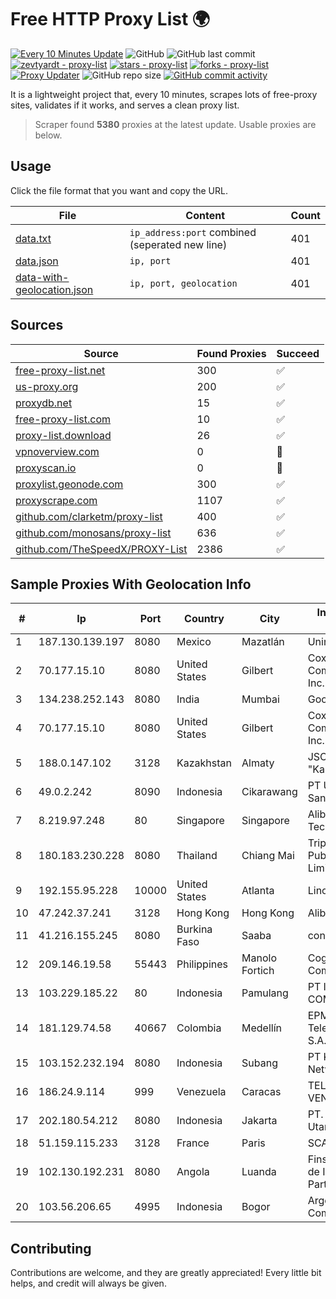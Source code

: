 
# Free HTTP Proxy List 🌍

[![Every 10 Minutes Update](https://github.com/mertguvencli/http-proxy-list/actions/workflows/main.yml/badge.svg?branch=main)](https://github.com/mertguvencli/http-proxy-list/actions/workflows/main.yml)
![GitHub](https://img.shields.io/github/license/mertguvencli/http-proxy-list)
![GitHub last commit](https://img.shields.io/github/last-commit/mertguvencli/http-proxy-list)
[![zevtyardt - proxy-list](https://img.shields.io/static/v1?label=zevtyardt&message=proxy-list&color=blue&logo=github)](https://github.com/zevtyardt/proxy-list "Go to GitHub repo")
[![stars - proxy-list](https://img.shields.io/github/stars/zevtyardt/proxy-list?style=social)](https://github.com/zevtyardt/proxy-list)
[![forks - proxy-list](https://img.shields.io/github/forks/zevtyardt/proxy-list?style=social)](https://github.com/zevtyardt/proxy-list)
[![Proxy Updater](https://github.com/zevtyardt/proxy-list/workflows/Proxy%20Updater/badge.svg)](https://github.com/zevtyardt/proxy-list/actions?query=workflow:"Proxy+Updater")
![GitHub repo size](https://img.shields.io/github/repo-size/zevtyardt/proxy-list)
[![GitHub commit activity](https://img.shields.io/github/commit-activity/m/zevtyardt/proxy-list?logo=commits)](https://github.com/zevtyardt/proxy-list/commits/main)

It is a lightweight project that, every 10 minutes, scrapes lots of free-proxy sites, validates if it works, and serves a clean proxy list.

> Scraper found **5380** proxies at the latest update. Usable proxies are below.

## Usage

Click the file format that you want and copy the URL.

|File|Content|Count|
|----|-------|-----|
|[data.txt](https://raw.githubusercontent.com/mertguvencli/http-proxy-list/main/proxy-list/data.txt)|`ip_address:port` combined (seperated new line)|401|
|[data.json](https://raw.githubusercontent.com/mertguvencli/http-proxy-list/main/proxy-list/data.json)|`ip, port`|401|
|[data-with-geolocation.json](https://raw.githubusercontent.com/mertguvencli/http-proxy-list/main/proxy-list/data-with-geolocation.json)|`ip, port, geolocation`|401|

## Sources

|Source|Found Proxies|Succeed|
|------|-------------|-------|
|[free-proxy-list.net](https://free-proxy-list.net)|300|✅|
|[us-proxy.org](https://www.us-proxy.org)|200|✅|
|[proxydb.net](http://proxydb.net)|15|✅|
|[free-proxy-list.com](https://free-proxy-list.com/?page=&port=&type%5B%5D=http&type%5B%5D=https&up_time=0&search=Search)|10|✅|
|[proxy-list.download](https://www.proxy-list.download/HTTP)|26|✅|
|[vpnoverview.com](https://vpnoverview.com/privacy/anonymous-browsing/free-proxy-servers)|0|🚫|
|[proxyscan.io](https://www.proxyscan.io)|0|🚫|
|[proxylist.geonode.com](https://proxylist.geonode.com/api/proxy-list?limit=300&page=1&sort_by=lastChecked&sort_type=desc&protocols=http,https)|300|✅|
|[proxyscrape.com](https://api.proxyscrape.com/v2/?request=displayproxies&protocol=http&timeout=10000&country=all&ssl=all&anonymity=all)|1107|✅|
|[github.com/clarketm/proxy-list](https://raw.githubusercontent.com/clarketm/proxy-list/master/proxy-list-raw.txt)|400|✅|
|[github.com/monosans/proxy-list](https://raw.githubusercontent.com/monosans/proxy-list/main/proxies/http.txt)|636|✅|
|[github.com/TheSpeedX/PROXY-List](https://raw.githubusercontent.com/TheSpeedX/PROXY-List/master/http.txt)|2386|✅|


## Sample Proxies With Geolocation Info

|#|Ip|Port|Country|City|Internet Service Provider|
|-|--|----|-------|----|-------------------------|
|1|187.130.139.197|8080|Mexico|Mazatlán|Uninet S.A. de C.V.|
|2|70.177.15.10|8080|United States|Gilbert|Cox Communications Inc.|
|3|134.238.252.143|8080|India|Mumbai|Google LLC|
|4|70.177.15.10|8080|United States|Gilbert|Cox Communications Inc.|
|5|188.0.147.102|3128|Kazakhstan|Almaty|JSC "KazTransCom"|
|6|49.0.2.242|8090|Indonesia|Cikarawang|PT Usaha Adi Sanggoro|
|7|8.219.97.248|80|Singapore|Singapore|Alibaba (US) Technology Co., Ltd.|
|8|180.183.230.228|8080|Thailand|Chiang Mai|Triple T Broadband Public Company Limited|
|9|192.155.95.228|10000|United States|Atlanta|Linode, LLC|
|10|47.242.37.241|3128|Hong Kong|Hong Kong|Alibaba.com LLC|
|11|41.216.155.245|8080|Burkina Faso|Saaba|connecteo-burkina|
|12|209.146.19.58|55443|Philippines|Manolo Fortich|Cogent Communications|
|13|103.229.185.22|80|Indonesia|Pamulang|PT INDONESIA COMNETS PLUS|
|14|181.129.74.58|40667|Colombia|Medellín|EPM Telecomunicaciones S.A. E.S.P.|
|15|103.152.232.194|8080|Indonesia|Subang|PT Kingpolah Network Solutions|
|16|186.24.9.114|999|Venezuela|Caracas|TELEFONICA VENEZOLANA, C.A.|
|17|202.180.54.212|8080|Indonesia|Jakarta|PT. Panca Dewata Utama|
|18|51.159.115.233|3128|France|Paris|SCALEWAY|
|19|102.130.192.231|8080|Angola|Luanda|Finstar - Sociedade de Investimento e Participacoes S.A|
|20|103.56.206.65|4995|Indonesia|Bogor|Argon Data Communication|



## Contributing

Contributions are welcome, and they are greatly appreciated! Every
little bit helps, and credit will always be given.

